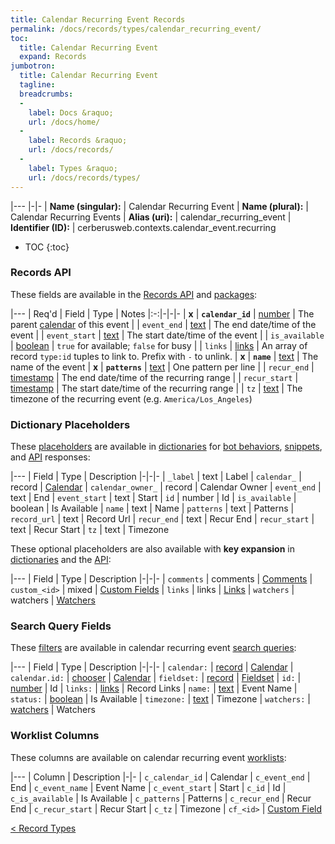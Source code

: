 ```yaml
---
title: Calendar Recurring Event Records
permalink: /docs/records/types/calendar_recurring_event/
toc:
  title: Calendar Recurring Event
  expand: Records
jumbotron:
  title: Calendar Recurring Event
  tagline: 
  breadcrumbs:
  -
    label: Docs &raquo;
    url: /docs/home/
  -
    label: Records &raquo;
    url: /docs/records/
  -
    label: Types &raquo;
    url: /docs/records/types/
---
```


|---
|-|-
| **Name (singular):** | Calendar Recurring Event
| **Name (plural):** | Calendar Recurring Events
| **Alias (uri):** | calendar_recurring_event
| **Identifier (ID):** | cerberusweb.contexts.calendar_event.recurring

* TOC
{:toc}

### Records API

These fields are available in the [Records API](/docs/api/endpoints/records/) and [packages](/docs/packages/):

|---
| Req'd | Field | Type | Notes
|:-:|-|-|-
| **x** | **`calendar_id`** | [number](/docs/records/fields/types/number/) | The parent [calendar](/docs/records/types/calendar/) of this event 
|   | `event_end` | [text](/docs/records/fields/types/text/) | The end date/time of the event 
|   | `event_start` | [text](/docs/records/fields/types/text/) | The start date/time of the event 
|   | `is_available` | [boolean](/docs/records/fields/types/boolean/) | `true` for available; `false` for busy 
|   | `links` | [links](/docs/records/fields/types/links/) | An array of record `type:id` tuples to link to. Prefix with `-` to unlink. 
| **x** | **`name`** | [text](/docs/records/fields/types/text/) | The name of the event 
| **x** | **`patterns`** | [text](/docs/records/fields/types/text/) | One pattern per line 
|   | `recur_end` | [timestamp](/docs/records/fields/types/timestamp/) | The end date/time of the recurring range 
|   | `recur_start` | [timestamp](/docs/records/fields/types/timestamp/) | The start date/time of the recurring range 
|   | `tz` | [text](/docs/records/fields/types/text/) | The timezone of the recurring event (e.g. `America/Los_Angeles`) 

### Dictionary Placeholders

These [placeholders](/docs/bots/scripting/placeholders/) are available in [dictionaries](/docs/bots/behaviors/dictionaries/) for [bot behaviors](/docs/bots/behaviors/), [snippets](/docs/snippets/), and [API](/docs/api/) responses:

|---
| Field | Type | Description
|-|-|-
| `_label` | text | Label
| `calendar_` | record | [Calendar](/docs/records/types/calendar/)
| `calendar_owner_` | record | Calendar Owner
| `event_end` | text | End
| `event_start` | text | Start
| `id` | number | Id
| `is_available` | boolean | Is Available
| `name` | text | Name
| `patterns` | text | Patterns
| `record_url` | text | Record Url
| `recur_end` | text | Recur End
| `recur_start` | text | Recur Start
| `tz` | text | Timezone

These optional placeholders are also available with **key expansion** in [dictionaries](/docs/bots/behaviors/dictionaries/key-expansion/) and the [API](/docs/api/responses/#expanding-keys-in-api-requests):

|---
| Field | Type | Description
|-|-|-
| `comments` | comments | [Comments](/docs/bots/behaviors/dictionaries/key-expansion/#comments)
| `custom_<id>` | mixed | [Custom Fields](/docs/bots/behaviors/dictionaries/key-expansion/#custom-fields)
| `links` | links | [Links](/docs/bots/behaviors/dictionaries/key-expansion/#links)
| `watchers` | watchers | [Watchers](/docs/bots/behaviors/dictionaries/key-expansion/#watchers)
	
### Search Query Fields

These [filters](/docs/search/filters/) are available in calendar recurring event [search queries](/docs/search/):

|---
| Field | Type | Description
|-|-|-
| `calendar:` | [record](/docs/search/deep-search/) | [Calendar](/docs/records/types/calendar/)
| `calendar.id:` | [chooser](/docs/search/filters/choosers/) | [Calendar](/docs/records/types/calendar/)
| `fieldset:` | [record](/docs/search/deep-search/) | [Fieldset](/docs/records/types/custom_fieldset/)
| `id:` | [number](/docs/search/filters/numbers/) | Id
| `links:` | [links](/docs/search/filters/links/) | Record Links
| `name:` | [text](/docs/search/filters/text/) | Event Name
| `status:` | [boolean](/docs/search/filters/booleans/) | Is Available
| `timezone:` | [text](/docs/search/filters/text/) | Timezone
| `watchers:` | [watchers](/docs/search/filters/watchers/) | Watchers
	
### Worklist Columns

These columns are available on calendar recurring event [worklists](/docs/worklists/):

|---
| Column | Description
|-|-
| `c_calendar_id` | Calendar
| `c_event_end` | End
| `c_event_name` | Event Name
| `c_event_start` | Start
| `c_id` | Id
| `c_is_available` | Is Available
| `c_patterns` | Patterns
| `c_recur_end` | Recur End
| `c_recur_start` | Recur Start
| `c_tz` | Timezone
| `cf_<id>` | [Custom Field](/docs/records/types/custom_field/)

<div class="section-nav">
	<div class="left">
		<a href="/docs/records/types/" class="prev">&lt; Record Types</a>
	</div>
	<div class="right align-right">
	</div>
</div>
<div class="clear"></div>